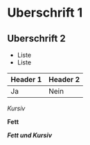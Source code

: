 # Uberschrift 1

## Uberschrift 2

* Liste
* Liste

| Header 1 | Header 2 |
|-|-|
|Ja| Nein|

*Kursiv*

**Fett**

***Fett und Kursiv***
